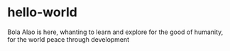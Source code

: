 # hello-world
Bola Alao is here, whanting to learn and explore for the good of humanity, for the world peace through development 
